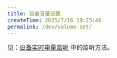 ```yaml
---
title: 设备音量设置
createTime: 2025/7/16 19:25:46
permalink: /dev/volume-set/
---
```





见：[设备实时电量监听](/dev/battery/) 中的监听方法。